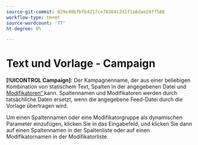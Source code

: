 ```yaml
---
source-git-commit: 029e406fbfb4217ce78364c2d1f1a6dae24ff588
workflow-type: tm+mt
source-wordcount: '77'
ht-degree: 0%

---
```

# Text und Vorlage - Campaign

**[!UICONTROL Campaign]:** Der Kampagnenname, der aus einer beliebigen Kombination von statischem Text, Spalten in der angegebenen Datei und [Modifikatoren“ ](/help/search-social-commerce/campaign-management/inventory-feeds/modifiers-manage.md) kann. Spaltennamen und Modifikatoren werden durch tatsächliche Daten ersetzt, wenn die angegebene Feed-Datei durch die Vorlage übertragen wird.

Um einen Spaltennamen oder eine Modifikatorgruppe als dynamischen Parameter einzufügen, klicken Sie in das Eingabefeld, und klicken Sie dann auf einen Spaltennamen in der Spaltenliste oder auf einen Modifikatornamen in der Modifikatorliste.
